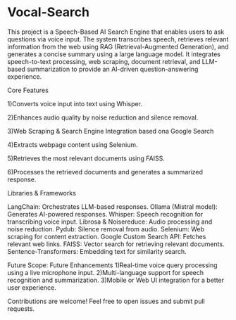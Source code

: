 # Vocal-Search

This project is a Speech-Based AI Search Engine that enables users to ask questions via voice input. The system transcribes speech, retrieves relevant information from the web using RAG (Retrieval-Augmented Generation), and generates a concise summary using a large language model. It integrates speech-to-text processing, web scraping, document retrieval, and LLM-based summarization to provide an AI-driven question-answering experience.

Core Features

1)Converts voice input into text using Whisper.

2)Enhances audio quality by noise reduction and silence removal.

3)Web Scraping & Search Engine Integration based ona Google Search

4)Extracts webpage content using Selenium.

5)Retrieves the most relevant documents using FAISS.

6)Processes the retrieved documents and generates a summarized response.


Libraries & Frameworks

LangChain: Orchestrates LLM-based responses.
Ollama (Mistral model): Generates AI-powered responses.
Whisper: Speech recognition for transcribing voice input.
Librosa & Noisereduce: Audio processing and noise reduction.
Pydub: Silence removal from audio.
Selenium: Web scraping for content extraction.
Google Custom Search API: Fetches relevant web links.
FAISS: Vector search for retrieving relevant documents.
Sentence-Transformers: Embedding text for similarity search.


Future Scope:
Future Enhancements
1)Real-time voice query processing using a live microphone input.
2)Multi-language support for speech recognition and summarization.
3)Mobile or Web UI integration for a better user experience.


Contributions are welcome! Feel free to open issues and submit pull requests.
